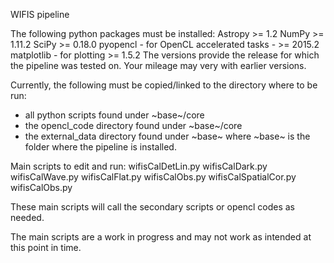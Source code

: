 WIFIS pipeline

The following python packages must be installed:
Astropy >= 1.2
NumPy	>= 1.11.2
SciPy 	>= 0.18.0
pyopencl - for OpenCL accelerated tasks - >= 2015.2
matplotlib - for plotting >= 1.5.2
The versions provide the release for which the pipeline was tested on. Your mileage may very with earlier versions.

Currently, the following must be copied/linked to the directory where to be run:
- all python scripts found under ~base~/core
- the opencl_code directory found under ~base~/core
- the external_data directory found under ~base~
where ~base~ is the folder where the pipeline is installed.

Main scripts to edit and run:
wifisCalDetLin.py
wifisCalDark.py
wifisCalWave.py
wifisCalFlat.py
wifisCalObs.py
wifisCalSpatialCor.py
wifisCalObs.py

These main scripts will call the secondary scripts or opencl codes as needed.

The main scripts are a work in progress and may not work as intended at this point in time.
